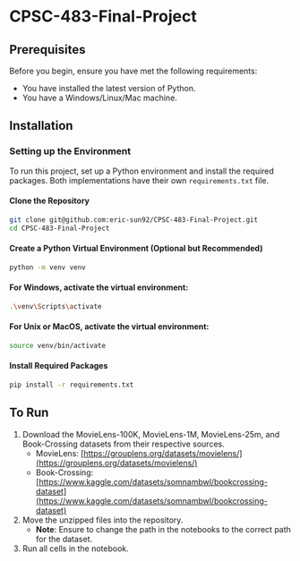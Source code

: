 # CPSC-483-Final-Project

## Prerequisites

Before you begin, ensure you have met the following requirements:

- You have installed the latest version of Python.
- You have a Windows/Linux/Mac machine.

## Installation

### Setting up the Environment

To run this project, set up a Python environment and install the required packages. Both implementations have their own `requirements.txt` file.

#### Clone the Repository

```bash
git clone git@github.com:eric-sun92/CPSC-483-Final-Project.git
cd CPSC-483-Final-Project
```

#### Create a Python Virtual Environment (Optional but Recommended)
```bash
python -m venv venv
```
#### For Windows, activate the virtual environment:
```bash
.\venv\Scripts\activate
```

#### For Unix or MacOS, activate the virtual environment:
```bash
source venv/bin/activate
```

#### Install Required Packages
```bash
pip install -r requirements.txt
```

## To Run

1. Download the MovieLens-100K, MovieLens-1M, MovieLens-25m, and Book-Crossing datasets from their respective sources.
   - MovieLens: [https://grouplens.org/datasets/movielens/](https://grouplens.org/datasets/movielens/)
   - Book-Crossing: [https://www.kaggle.com/datasets/somnambwl/bookcrossing-dataset](https://www.kaggle.com/datasets/somnambwl/bookcrossing-dataset)
2. Move the unzipped files into the repository.
   - **Note**: Ensure to change the path in the notebooks to the correct path for the dataset.
3. Run all cells in the notebook.
